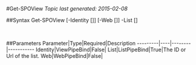 #Get-SPOView
*Topic last generated: 2015-02-08*


##Syntax
    Get-SPOView [-Identity [<ViewPipeBind>]] [-Web [<WebPipeBind>]] -List [<ListPipeBind>]

&nbsp;

##Parameters
Parameter|Type|Required|Description
---------|----|--------|-----------
Identity|ViewPipeBind|False|
List|ListPipeBind|True|The ID or Url of the list.
Web|WebPipeBind|False|
